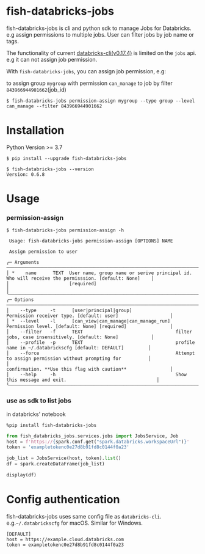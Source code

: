 # fish-databricks-jobs 

fish-databricks-jobs is cli and python sdk to manage Jobs for Databricks. e.g assign permissions to multiple jobs. User can filter jobs by job name or tags.  

The functionality of current [databricks-cli(v0.17.4)](https://pypi.org/project/databricks-cli/) is limited on the `jobs` api. e.g it can not assign job permission.

With `fish-databricks-jobs`, you can assign job permission, e.g: 

to assign group `mygroup` with permission `can_manage` to job by filter `843966944901662`(job_id) 
```angular2html
$ fish-databricks-jobs permission-assign mygroup --type group --level can_manage --filter 843966944901662
```
# Installation
Python Version >= 3.7 
```
$ pip install --upgrade fish-databricks-jobs
```
```angular2html
$ fish-databricks-jobs --version
Version: 0.6.8
```
# Usage
### permission-assign
```
$ fish-databricks-jobs permission-assign -h

 Usage: fish-databricks-jobs permission-assign [OPTIONS] NAME

 Assign permission to user

╭─ Arguments ─────────────────────────────────────────────────────────────────────────────────────────────────────────────╮
│ *    name      TEXT  User name, group name or serive principal id. Who will receive the permisssion. [default: None]    │
│                      [required]                                                                                         │
╰─────────────────────────────────────────────────────────────────────────────────────────────────────────────────────────╯
╭─ Options ───────────────────────────────────────────────────────────────────────────────────────────────────────────────╮
│    --type     -t      [user|principal|group]                Permission receiver type. [default: user]                   │
│ *  --level    -l      [can_view|can_manage|can_manage_run]  Permission level. [default: None] [required]                │
│    --filter   -f      TEXT                                  filter jobs, case insensitively. [default: None]            │
│    --profile  -p      TEXT                                  profile name in ~/.databrickscfg [default: DEFAULT]         │
│    --force                                                  Attempt to assign permission without prompting for          │
│                                                             confirmation. **Use this flag with caution**                │
│    --help     -h                                            Show this message and exit.                                 │
╰─────────────────────────────────────────────────────────────────────────────────────────────────────────────────────────╯
```
### use as sdk to list jobs
in databricks' notebook
```
%pip install fish-databricks-jobs
```

```python
from fish_databricks_jobs.services.jobs import JobsService, Job
host = f'https://{spark.conf.get("spark.databricks.workspaceUrl")}'
token = 'exampletokenc0e27d8b91fd8c0144f0a23'

job_list = JobsService(host, token).list()
df = spark.createDataFrame(job_list)

display(df)
```
# Config authentication
fish-databricks-jobs uses same config file as `databricks-cli`. e.g.`~/.databrickscfg` for macOS. Similar for Windows.
```
[DEFAULT]
host = https://example.cloud.databricks.com
token = exampletokenc0e27d8b91fd8c0144f0a23
```



